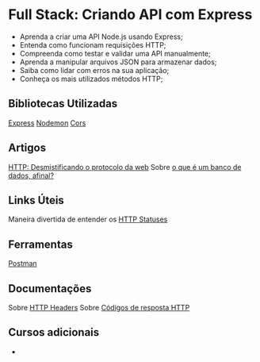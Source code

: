 # Full Stack: Criando API com Express
- Aprenda a criar uma API Node.js usando Express;
- Entenda como funcionam requisições HTTP;
- Compreenda como testar e validar uma API manualmente;
- Aprenda a manipular arquivos JSON para armazenar dados;
- Saiba como lidar com erros na sua aplicação;
- Conheça os mais utilizados métodos HTTP;

## Bibliotecas Utilizadas
[Express](https://expressjs.com/pt-br/)
[Nodemon](https://nodemon.io/)
[Cors](https://www.npmjs.com/package/cors)

## Artigos
[HTTP: Desmistificando o protocolo da web](https://www.alura.com.br/artigos/desmistificando-o-protocolo-http-parte-1)
Sobre [o que é um banco de dados, afinal?](https://medium.com/sysadminas/banco-de-dados-af36571670ee#:~:text=Os%20tipos%20de%20bancos%20de,conhecido%2C%20com%20colunas%20e%20linhas)

## Links Úteis
Maneira divertida de entender os [HTTP Statuses](https://httpstatusdogs.com/)

## Ferramentas
[Postman](https://www.postman.com/)

## Documentações
Sobre [HTTP Headers](https://developer.mozilla.org/en-US/docs/Web/HTTP/Headers)
Sobre [Códigos de resposta HTTP](https://developer.mozilla.org/en-US/docs/Web/HTTP/Status)

## Cursos adicionais
-